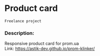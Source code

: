 # Product card

`Freelance project`

### Description:
Responsive product card for prom.ua  
Link: https://astik-dev.github.io/prom-klinker/